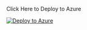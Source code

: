 Click Here to Deploy to Azure

[![Deploy to Azure](https://aka.ms/deploytoazurebutton)](https://portal.azure.com/#create/Microsoft.Template/uri/https%3A%2F%2Fraw.githubusercontent.com%2Fthiagogbeier%2Fflask_azure_app%2Fmain%2Fazuredeploy.json)
